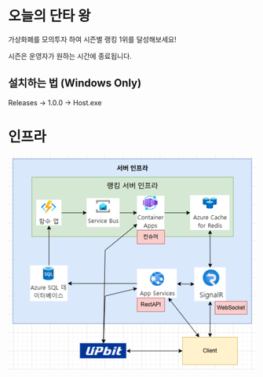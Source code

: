 # 오늘의 단타 왕
가상화폐를 모의투자 하여 시즌별 랭킹 1위를 달성해보세요!

시즌은 운영자가 원하는 시간에 종료됩니다.

## 설치하는 법 (Windows Only)
Releases -> 1.0.0 -> Host.exe

# 인프라
![구조](image.png)
